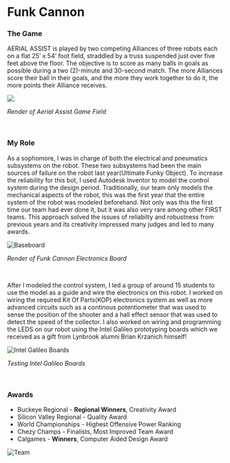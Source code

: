 # Funk Cannon

### The Game

AERIAL ASSIST is played by two competing Alliances of three robots each on a flat 25’ x 54’ foot field, straddled by a truss suspended just over five feet above the floor. The objective is to score as many balls in goals as possible during a two (2)-minute and 30-second match. The more Alliances score their ball in their goals, and the more they work together to do it, the more points their Alliance receives.

 <img src='/img/field.png' />

*Render of Aerial Assist Game Field*

<!-- <img className={theme.max_width} src={require('../../../../img/funkcannon.png')} /> -->

 <br />

### My Role

As a sophomore, I was in charge of both the electrical and pneumatics subsystems on the robot. These two subsystems had been the main sources of failure on the robot last year(Ultimate Funky Object). To increase the reliability for this bot, I used Autodesk Inventor to model the control system during the design period. Traditionally, our team only models the mechanical aspects of the robot, this was the first year that the entire system of the robot was modeled beforehand. Not only was this the first time our team had ever done it, but it was also very rare among other FIRST teams. This approach solved the issues of reliabilty and robustness from previous years and its creativity impressed many judges and led to many awards.

![Baseboard](/img/baseboard.png)

*Render of Funk Cannon Electronics Board*

 <br />

After I modeled the control system, I led a group of around 15 students to use the model as a guide and wire the electronics on this robot. I worked on wiring the required Kit Of Parts(KOP) electronics system as well as more advanced circuits such as a continous potentiometer that was used to sense the position of the shooter and a hall effect sensor that was used to detect the speed of the collector. I also worked on wiring and programming the LEDS on our robot using the Intel Galileo prototyping boards which we received as a gift from Lynbrook alumni Brian Krzanich himself!

![Intel Galileo Boards](/img/intel.jpg)

*Testing Intel Galileo Boards*

 <br />

### Awards
* Buckeye Regional - **Regional Winners**, Creativity Award
* Silicon Valley Regional - Quality Award
* World Championships - Highest Offensive Power Ranking
* Chezy Champs - Finalists, Most Improved Team Award
* Calgames - **Winners**, Computer Aided Design Award

 ![Team](/img/team.jpg)
